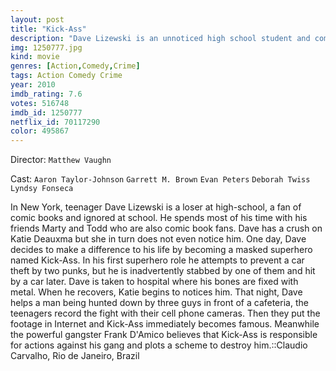 ```yaml
---
layout: post
title: "Kick-Ass"
description: "Dave Lizewski is an unnoticed high school student and comic book fan with a few friends and who lives alone with his father. His life is not very difficult and his personal trials not that overwhelming. However, one day he makes the simple decision to become a super-hero even though he has no powers or training..."
img: 1250777.jpg
kind: movie
genres: [Action,Comedy,Crime]
tags: Action Comedy Crime 
year: 2010
imdb_rating: 7.6
votes: 516748
imdb_id: 1250777
netflix_id: 70117290
color: 495867
---
```

Director: `Matthew Vaughn`  

Cast: `Aaron Taylor-Johnson` `Garrett M. Brown` `Evan Peters` `Deborah Twiss` `Lyndsy Fonseca` 

In New York, teenager Dave Lizewski is a loser at high-school, a fan of comic books and ignored at school. He spends most of his time with his friends Marty and Todd who are also comic book fans. Dave has a crush on Katie Deauxma but she in turn does not even notice him. One day, Dave decides to make a difference to his life by becoming a masked superhero named Kick-Ass. In his first superhero role he attempts to prevent a car theft by two punks, but he is inadvertently stabbed by one of them and hit by a car later. Dave is taken to hospital where his bones are fixed with metal. When he recovers, Katie begins to notices him. That night, Dave helps a man being hunted down by three guys in front of a cafeteria, the teenagers record the fight with their cell phone cameras. Then they put the footage in Internet and Kick-Ass immediately becomes famous. Meanwhile the powerful gangster Frank D'Amico believes that Kick-Ass is responsible for actions against his gang and plots a scheme to destroy him.::Claudio Carvalho, Rio de Janeiro, Brazil